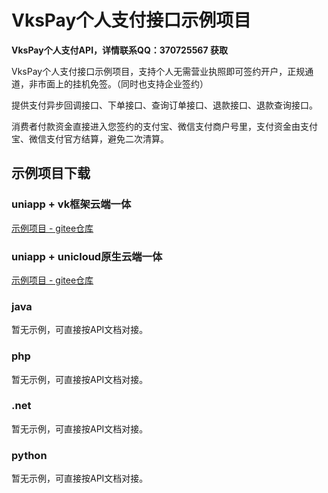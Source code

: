 # VksPay个人支付接口示例项目

**VksPay个人支付API，详情联系QQ：370725567 获取**

VksPay个人支付接口示例项目，支持个人无需营业执照即可签约开户，正规通道，非市面上的挂机免签。（同时也支持企业签约）

提供支付异步回调接口、下单接口、查询订单接口、退款接口、退款查询接口。

消费者付款资金直接进入您签约的支付宝、微信支付商户号里，支付资金由支付宝、微信支付官方结算，避免二次清算。

## 示例项目下载

### uniapp + vk框架云端一体

[示例项目 - gitee仓库](https://gitee.com/vkspay/vkspay-example-for-router.git)

### uniapp + unicloud原生云端一体

[示例项目 - gitee仓库](https://gitee.com/vkspay/vkspay-example.git)

### java

暂无示例，可直接按API文档对接。

### php

暂无示例，可直接按API文档对接。

### .net

暂无示例，可直接按API文档对接。

### python

暂无示例，可直接按API文档对接。





